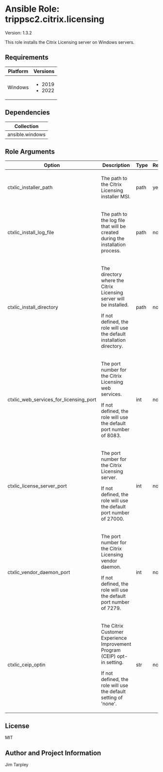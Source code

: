 <!-- BEGIN_ANSIBLE_DOCS -->

# Ansible Role: trippsc2.citrix.licensing
Version: 1.3.2

This role installs the Citrix Licensing server on Windows servers.

## Requirements

| Platform | Versions |
| -------- | -------- |
| Windows | <ul><li>2019</li><li>2022</li></ul> |

## Dependencies

| Collection |
| ---------- |
| ansible.windows |

## Role Arguments
|Option|Description|Type|Required|Choices|Default|
|---|---|---|---|---|---|
| ctxlic_installer_path | <p>The path to the Citrix Licensing installer MSI.</p> | path | yes |  |  |
| ctxlic_install_log_file | <p>The path to the log file that will be created during the installation process.</p> | path | no |  |  |
| ctxlic_install_directory | <p>The directory where the Citrix Licensing server will be installed.</p><p>If not defined, the role will use the default installation directory.</p> | path | no |  |  |
| ctxlic_web_services_for_licensing_port | <p>The port number for the Citrix Licensing web services.</p><p>If not defined, the role will use the default port number of 8083.</p> | int | no |  |  |
| ctxlic_license_server_port | <p>The port number for the Citrix Licensing server.</p><p>If not defined, the role will use the default port number of 27000.</p> | int | no |  |  |
| ctxlic_vendor_daemon_port | <p>The port number for the Citrix Licensing vendor daemon.</p><p>If not defined, the role will use the default port number of 7279.</p> | int | no |  |  |
| ctxlic_ceip_optin | <p>The Citrix Customer Experience Improvement Program (CEIP) opt-in setting.</p><p>If not defined, the role will use the default setting of 'none'.</p> | str | no | <ul><li>diagnostic</li><li>unidentified</li><li>none</li></ul> |  |


## License
MIT

## Author and Project Information
Jim Tarpley
<!-- END_ANSIBLE_DOCS -->
